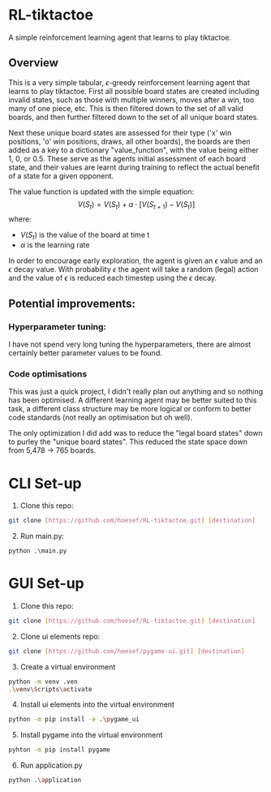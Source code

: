 # RL-tiktactoe
A simple reinforcement learning agent that learns to play tiktactoe.

## Overview
This is a very simple tabular, $\epsilon$-greedy reinforcement learning agent that learns to play tiktactoe. First all possible board states are created including invalid states, such as those with multiple winners, moves after a win, too many of one piece, etc. This is then filtered down to the set of all valid boards, and then further filtered down to the set of all unique board states.

Next these unique board states are assessed for their type ('x' win positions, 'o' win positions, draws, all other boards), the boards are then added as a key to a dictionary "value_function", with the value being either 1, 0, or 0.5. These serve as the agents initial assessment of each board state, and their values are learnt during training to reflect the actual benefit of a state for a given opponent.

The value function is updated with the simple equation:
$$
V(S_t) = V(S_t) + \alpha \cdot \left[V(S_{t+1}) - V(S_t)\right]
$$
where:
- $V(S_t)$ is the value of the board at time t
- $\alpha$ is the learning rate

In order to encourage early exploration, the agent is given an $\epsilon$ value and an $\epsilon$ decay value. With probability $\epsilon$ the agent will take a random (legal) action and the value of $\epsilon$ is reduced each timestep using the $\epsilon$ decay.

## Potential improvements:
### Hyperparameter tuning:
I have not spend very long tuning the hyperparameters, there are almost certainly better parameter values to be found.
### Code optimisations
This was just a quick project, I didn't really plan out anything and so nothing has been optimised. A different learning agent may be better suited to this task, a different class structure may be more logical or conform to better code standards (not really an optimisation but oh well).

The only optimization I did add was to reduce the "legal board states" down to purley the "unique board states". This reduced the state space down from 5,478 -> 765 boards.

# CLI Set-up
1. Clone this repo:
```bash
git clone [https://github.com/hoesef/RL-tiktactoe.git] [destination]
```

2. Run main.py:
```python
python .\main.py
```

# GUI Set-up
1. Clone this repo:
```bash
git clone [https://github.com/hoesef/RL-tiktactoe.git] [destination]
```

2. Clone ui elements repo:
```bash
git clone [https://github.com/hoesef/pygame-ui.git] [destination]
```

3. Create a virtual environment
```bash
python -m venv .ven
.\venv\Scripts\activate
```

4. Install ui elements into the virtual environment
```bash
python -m pip install -e .\pygame_ui
```

5. Install pygame into the virtual environment
```bash
pyhton -m pip install pygame
```

6. Run application.py
```bash
python .\application
```